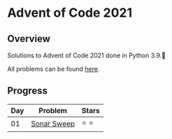 # Advent of Code 2021

## Overview

Solutions to Advent of Code 2021 done in Python 3.9.:evergreen_tree:

All problems can be found [here](https://adventofcode.com/2021).

## Progress
| Day | Problem | Stars |
| --- | --- | --- |
| 01 | [Sonar Sweep](https://adventofcode.com/2021/day/1) | ⭐ ⭐ |

